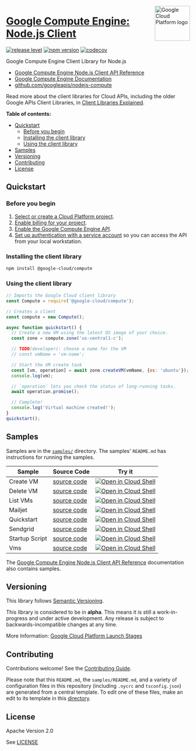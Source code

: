 [//]: # "This README.md file is auto-generated, all changes to this file will be lost."
[//]: # "To regenerate it, use `python -m synthtool`."
<img src="https://avatars2.githubusercontent.com/u/2810941?v=3&s=96" alt="Google Cloud Platform logo" title="Google Cloud Platform" align="right" height="96" width="96"/>

# [Google Compute Engine: Node.js Client](https://github.com/googleapis/nodejs-compute)

[![release level](https://img.shields.io/badge/release%20level-alpha-orange.svg?style=flat)](https://cloud.google.com/terms/launch-stages)
[![npm version](https://img.shields.io/npm/v/@google-cloud/compute.svg)](https://www.npmjs.org/package/@google-cloud/compute)
[![codecov](https://img.shields.io/codecov/c/github/googleapis/nodejs-compute/master.svg?style=flat)](https://codecov.io/gh/googleapis/nodejs-compute)




Google Compute Engine Client Library for Node.js


* [Google Compute Engine Node.js Client API Reference][client-docs]
* [Google Compute Engine Documentation][product-docs]
* [github.com/googleapis/nodejs-compute](https://github.com/googleapis/nodejs-compute)

Read more about the client libraries for Cloud APIs, including the older
Google APIs Client Libraries, in [Client Libraries Explained][explained].

[explained]: https://cloud.google.com/apis/docs/client-libraries-explained

**Table of contents:**


* [Quickstart](#quickstart)
  * [Before you begin](#before-you-begin)
  * [Installing the client library](#installing-the-client-library)
  * [Using the client library](#using-the-client-library)
* [Samples](#samples)
* [Versioning](#versioning)
* [Contributing](#contributing)
* [License](#license)

## Quickstart

### Before you begin

1.  [Select or create a Cloud Platform project][projects].
1.  [Enable billing for your project][billing].
1.  [Enable the Google Compute Engine API][enable_api].
1.  [Set up authentication with a service account][auth] so you can access the
    API from your local workstation.

### Installing the client library

```bash
npm install @google-cloud/compute
```


### Using the client library

```javascript
// Imports the Google Cloud client library
const Compute = require('@google-cloud/compute');

// Creates a client
const compute = new Compute();

async function quickstart() {
  // Create a new VM using the latest OS image of your choice.
  const zone = compute.zone('us-central1-c');

  // TODO(developer): choose a name for the VM
  // const vmName = 'vm-name';

  // Start the VM create task
  const [vm, operation] = await zone.createVM(vmName, {os: 'ubuntu'});
  console.log(vm);

  // `operation` lets you check the status of long-running tasks.
  await operation.promise();

  // Complete!
  console.log('Virtual machine created!');
}
quickstart();

```



## Samples

Samples are in the [`samples/`](https://github.com/googleapis/nodejs-compute/tree/master/samples) directory. The samples' `README.md`
has instructions for running the samples.

| Sample                      | Source Code                       | Try it |
| --------------------------- | --------------------------------- | ------ |
| Create VM | [source code](https://github.com/googleapis/nodejs-compute/blob/master/samples/createVM.js) | [![Open in Cloud Shell][shell_img]](https://console.cloud.google.com/cloudshell/open?git_repo=https://github.com/googleapis/nodejs-compute&page=editor&open_in_editor=samples/createVM.js,samples/README.md) |
| Delete VM | [source code](https://github.com/googleapis/nodejs-compute/blob/master/samples/deleteVM.js) | [![Open in Cloud Shell][shell_img]](https://console.cloud.google.com/cloudshell/open?git_repo=https://github.com/googleapis/nodejs-compute&page=editor&open_in_editor=samples/deleteVM.js,samples/README.md) |
| List VMs | [source code](https://github.com/googleapis/nodejs-compute/blob/master/samples/listVMs.js) | [![Open in Cloud Shell][shell_img]](https://console.cloud.google.com/cloudshell/open?git_repo=https://github.com/googleapis/nodejs-compute&page=editor&open_in_editor=samples/listVMs.js,samples/README.md) |
| Mailjet | [source code](https://github.com/googleapis/nodejs-compute/blob/master/samples/mailjet.js) | [![Open in Cloud Shell][shell_img]](https://console.cloud.google.com/cloudshell/open?git_repo=https://github.com/googleapis/nodejs-compute&page=editor&open_in_editor=samples/mailjet.js,samples/README.md) |
| Quickstart | [source code](https://github.com/googleapis/nodejs-compute/blob/master/samples/quickstart.js) | [![Open in Cloud Shell][shell_img]](https://console.cloud.google.com/cloudshell/open?git_repo=https://github.com/googleapis/nodejs-compute&page=editor&open_in_editor=samples/quickstart.js,samples/README.md) |
| Sendgrid | [source code](https://github.com/googleapis/nodejs-compute/blob/master/samples/sendgrid.js) | [![Open in Cloud Shell][shell_img]](https://console.cloud.google.com/cloudshell/open?git_repo=https://github.com/googleapis/nodejs-compute&page=editor&open_in_editor=samples/sendgrid.js,samples/README.md) |
| Startup Script | [source code](https://github.com/googleapis/nodejs-compute/blob/master/samples/startupScript.js) | [![Open in Cloud Shell][shell_img]](https://console.cloud.google.com/cloudshell/open?git_repo=https://github.com/googleapis/nodejs-compute&page=editor&open_in_editor=samples/startupScript.js,samples/README.md) |
| Vms | [source code](https://github.com/googleapis/nodejs-compute/blob/master/samples/vms.js) | [![Open in Cloud Shell][shell_img]](https://console.cloud.google.com/cloudshell/open?git_repo=https://github.com/googleapis/nodejs-compute&page=editor&open_in_editor=samples/vms.js,samples/README.md) |



The [Google Compute Engine Node.js Client API Reference][client-docs] documentation
also contains samples.

## Versioning

This library follows [Semantic Versioning](http://semver.org/).




This library is considered to be in **alpha**. This means it is still a
work-in-progress and under active development. Any release is subject to
backwards-incompatible changes at any time.



More Information: [Google Cloud Platform Launch Stages][launch_stages]

[launch_stages]: https://cloud.google.com/terms/launch-stages

## Contributing

Contributions welcome! See the [Contributing Guide](https://github.com/googleapis/nodejs-compute/blob/master/CONTRIBUTING.md).

Please note that this `README.md`, the `samples/README.md`,
and a variety of configuration files in this repository (including `.nycrc` and `tsconfig.json`)
are generated from a central template. To edit one of these files, make an edit
to its template in this
[directory](https://github.com/googleapis/synthtool/tree/master/synthtool/gcp/templates/node_library).

## License

Apache Version 2.0

See [LICENSE](https://github.com/googleapis/nodejs-compute/blob/master/LICENSE)

[client-docs]: https://googleapis.dev/nodejs/compute/latest
[product-docs]: https://cloud.google.com/compute
[shell_img]: https://gstatic.com/cloudssh/images/open-btn.png
[projects]: https://console.cloud.google.com/project
[billing]: https://support.google.com/cloud/answer/6293499#enable-billing
[enable_api]: https://console.cloud.google.com/flows/enableapi?apiid=compute.googleapis.com
[auth]: https://cloud.google.com/docs/authentication/getting-started
